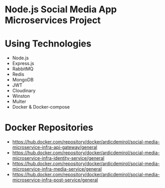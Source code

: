 # Node.js Social Media App Microservices Project

# Using Technologies
* Node.js
* Express.js
* RabbitMQ
* Redis
* MongoDB
* JWT
* Cloudinary
* Winston
* Multer
* Docker & Docker-compose

# Docker Repositories
* https://hub.docker.com/repository/docker/ardicdemirol/social-media-microservice-infra-api-gateway/general
* https://hub.docker.com/repository/docker/ardicdemirol/social-media-microservice-infra-identity-service/general
* https://hub.docker.com/repository/docker/ardicdemirol/social-media-microservice-infra-media-service/general
* https://hub.docker.com/repository/docker/ardicdemirol/social-media-microservice-infra-post-service/general





